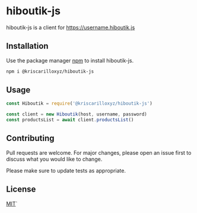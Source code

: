 # hiboutik-js

hiboutik-js is a client for https://username.hiboutik.js

## Installation

Use the package manager [npm](https://www.npmjs.com/) to install hiboutik-js.

```bash
npm i @kriscarilloxyz/hiboutik-js
```

## Usage

```javascript
const Hiboutik = require('@kriscarilloxyz/hiboutik-js')

const client = new Hiboutik(host, username, password) 
const productsList = await client.productsList()
```

## Contributing
Pull requests are welcome. For major changes, please open an issue first to discuss what you would like to change.

Please make sure to update tests as appropriate.

## License
[MIT](https://choosealicense.com/licenses/mit/)`